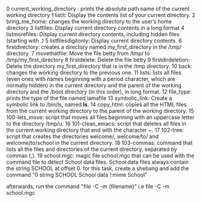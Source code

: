 
0 current_working_directory :  prints the absolute path name of the current working directory
1 listit: Display the contents list of your current directory.
2 bring_me_home: changes the working directory to the user’s home directory
3 listfiles: Display current directory contents in a long format
4 listmorefiles: Display current directory contents, including hidden files (starting with .)
5 listfilesdigitonly: Display current directory contents.
6 firstdirectory: creates a directory named my_first_directory in the /tmp/ directory.
7 movethatfile: Move the file betty from /tmp/ to /tmp/my_first_directory
8 firstdelete: Delete the file betty
9 firstdirdeletion: Delete the directory my_first_directory that is in the /tmp directory.
10 back: changes the working directory to the previous one.
11 lists: lists all files (even ones with names beginning with a period character, which are normally hidden) in the current directory and the parent of the working directory and the /boot directory (in this order), in long format.
12 file_type: prints the type of the file named iamafile
13 symbolic_link: Create a symbolic link to /bin/ls, named __ls__.
14 copy_html: copies all the HTML files from the current working directory to the parent of the working directory.
15 100-lets_move: script that moves all files beginning with an uppercase letter to the directory /tmp/u.
16 101-clean_emacs: script that deletes all files in the current working directory that end with the character ~.
17 102-tree: script that creates the directories welcome/, welcome/to/ and welcome/to/school in the current directory.
18 103-commas: command that lists all the files and directories of the current directory, separated by commas (,).
19 school.mgc: magic file school.mgc that can be used with the command file to detect School data files. School data files always contain the string SCHOOL at offset 0. for this task, create a shebang and add the command 
"0 string SCHOOL School data
!:mime School"

afterwards, run the command "file -C -m {filename}" i.e file -C -m school.mgc
